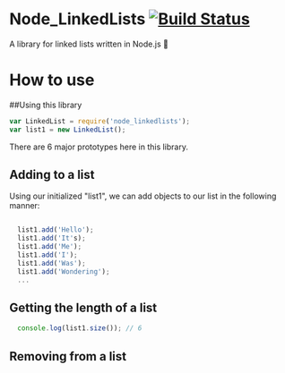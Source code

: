 # Node_LinkedLists [![Build Status](https://travis-ci.org/LibanTheDev/Node_LinkedLists.svg?branch=master)](https://travis-ci.org/LibanTheDev/Node_LinkedLists)
A library for linked lists written in Node.js 💯

# How to use

##Using this library
```JavaScript
var LinkedList = require('node_linkedlists');
var list1 = new LinkedList();

```

There are 6 major prototypes here in this library.

## Adding to a list
Using our initialized "list1", we can add objects to our list in the following
manner:
```JavaScript

  list1.add('Hello');
  list1.add('It's);
  list1.add('Me');
  list1.add('I');
  list1.add('Was');
  list1.add('Wondering');
  ...

```
## Getting the length of a list
```Javascript
  console.log(list1.size()); // 6
  ```

## Removing from a list
